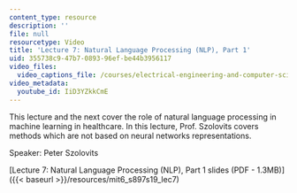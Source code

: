 ```yaml
---
content_type: resource
description: ''
file: null
resourcetype: Video
title: 'Lecture 7: Natural Language Processing (NLP), Part 1'
uid: 355738c9-47b7-0893-96ef-be44b3956117
video_files:
  video_captions_file: /courses/electrical-engineering-and-computer-science/6-s897-machine-learning-for-healthcare-spring-2019/lecture-videos/lecture-7-natural-language-processing-nlp-part-1/IiD3YZkkCmE.vtt
video_metadata:
  youtube_id: IiD3YZkkCmE
---
```


This lecture and the next cover the role of natural language processing in machine learning in healthcare. In this lecture, Prof. Szolovits covers methods which are not based on neural networks representations.

Speaker: Peter Szolovits

[Lecture 7: Natural Language Processing (NLP), Part 1 slides (PDF - 1.3MB)]({{< baseurl >}}/resources/mit6_s897s19_lec7)
